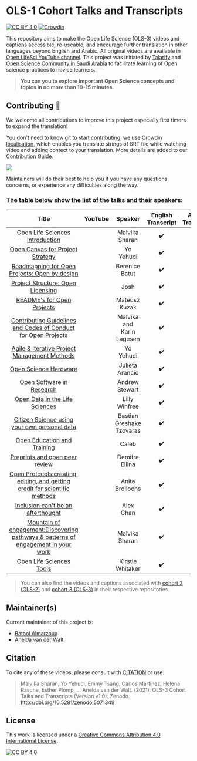 # OLS-1 Cohort Talks and Transcripts

[![CC BY 4.0][cc-by-shield]][cc-by]
[![Crowdin](https://badges.crowdin.net/ols3/localized.svg)](https://crowdin.com/project/ols3)

This repository aims to make the Open Life Science (OLS-3) videos and captions accessible, re-useable, and encourage further translation in other languages beyond English and Arabic. All original videos are available in [Open LifeSci YouTube channel](https://www.youtube.com/channel/UCs12-ZgnDJOWIWN3Vo1XHXA). This project was initiated by [Talarify](https://twitter.com/talarify?lang=en) and [Open Science Community in Saudi Arabia](https://twitter.com/OpenSciSaudi) to facilitate learning of Open science practices to novice learners. 

> **You can you to explore important Open Science concepts and topics in no more than 10-15 minutes.**

## Contributing :gift_heart:

We welcome all contributions to improve this project especially first timers to expand the translation! 

You don't need to know git to start contributing, we use [Crowdin localisation](https://crowdin.com/project/ols3), which enables you translate strings of SRT file while watching video and adding contect to your translation. More details are added to our [Contribution Guide](CONTRIBUTING.md).

![](imgs/crowdin-gif.gif)

Maintainers will do their best to help you if you have any
questions, concerns, or experience any difficulties along the way.

### The table below show the list of the talks and their speakers:


|                                         Title                                         	|                                                      YouTube                                                     	|          Speaker          	| English Transcript 	|  Arabic Transcript 	|
|:-------------------------------------------------------------------------------------:	|:----------------------------------------------------------------------------------------------------------------:	|:-------------------------:	|:------------------:	|:------------------:	|
|                          [Open Life Sciences Introduction]()                          	| [<img src ='https://www.online-tech-tips.com/wp-content/uploads/2019/07/youtube-1.png'  width=35 height=15 />]() 	|       Malvika Sharan      	| :heavy_check_mark: 	| :heavy_check_mark: 	|
|                          [Open Canvas for Project Strategy]()                         	| [<img src ='https://www.online-tech-tips.com/wp-content/uploads/2019/07/youtube-1.png'  width=35 height=15 />]() 	|         Yo Yehudi         	| :heavy_check_mark: 	|                    	|
|                   [Roadmapping for Open Projects: Open by design]()                   	| [<img src ='https://www.online-tech-tips.com/wp-content/uploads/2019/07/youtube-1.png'  width=35 height=15 />]() 	|       Berenice Batut      	| :heavy_check_mark: 	|                    	|
|                         [Project Structure: Open Licensing]()                         	| [<img src ='https://www.online-tech-tips.com/wp-content/uploads/2019/07/youtube-1.png'  width=35 height=15 />]() 	|            Josh           	| :heavy_check_mark: 	|                    	|
|                             [README's for Open Projects]()                            	| [<img src ='https://www.online-tech-tips.com/wp-content/uploads/2019/07/youtube-1.png'  width=35 height=15 />]() 	|       Mateusz Kuzak       	| :heavy_check_mark: 	|                    	|
|           [Contributing Guidelines and Codes of Conduct for Open Projects]()          	| [<img src ='https://www.online-tech-tips.com/wp-content/uploads/2019/07/youtube-1.png'  width=35 height=15 />]() 	| Malvika and Karin Lagesen 	| :heavy_check_mark: 	|                    	|
|                    [Agile & Iterative Project Management Methods]()                   	| [<img src ='https://www.online-tech-tips.com/wp-content/uploads/2019/07/youtube-1.png'  width=35 height=15 />]() 	|         Yo Yehudi         	| :heavy_check_mark: 	|                    	|
|                               [Open Science Hardware]()                               	| [<img src ='https://www.online-tech-tips.com/wp-content/uploads/2019/07/youtube-1.png'  width=35 height=15 />]() 	|      Julieta Arancio      	| :heavy_check_mark: 	|                    	|
|                             [Open Software in Research]()                             	| [<img src ='https://www.online-tech-tips.com/wp-content/uploads/2019/07/youtube-1.png'  width=35 height=15 />]() 	|       Andrew Stewart      	| :heavy_check_mark: 	|                    	|
|                           [Open Data in the Life Sciences]()                          	| [<img src ='https://www.online-tech-tips.com/wp-content/uploads/2019/07/youtube-1.png'  width=35 height=15 />]() 	|       Lilly Winfree       	| :heavy_check_mark: 	|                    	|
|                    [Citizen Science using your own personal data]()                   	| [<img src ='https://www.online-tech-tips.com/wp-content/uploads/2019/07/youtube-1.png'  width=35 height=15 />]() 	| Bastian Greshake Tzovaras 	| :heavy_check_mark: 	|                    	|
|                            [Open Education and Training]()                            	| [<img src ='https://www.online-tech-tips.com/wp-content/uploads/2019/07/youtube-1.png'  width=35 height=15 />]() 	|           Caleb           	| :heavy_check_mark: 	|                    	|
|                           [Preprints and open peer review]()                          	| [<img src ='https://www.online-tech-tips.com/wp-content/uploads/2019/07/youtube-1.png'  width=35 height=15 />]() 	|       Demitra Ellina      	| :heavy_check_mark: 	|                    	|
|    [Open Protocols:creating, editing, and getting credit for scientific methods]()    	| [<img src ='https://www.online-tech-tips.com/wp-content/uploads/2019/07/youtube-1.png'  width=35 height=15 />]() 	|      Anita Brollochs      	| :heavy_check_mark: 	|                    	|
|                         [Inclusion can't be an afterthought]()                        	| [<img src ='https://www.online-tech-tips.com/wp-content/uploads/2019/07/youtube-1.png'  width=35 height=15 />]() 	|         Alex Chan         	| :heavy_check_mark: 	|                    	|
| [Mountain of engagement:Discovering pathways & patterns of engagement in your work]() 	| [<img src ='https://www.online-tech-tips.com/wp-content/uploads/2019/07/youtube-1.png'  width=35 height=15 />]() 	|       Malvika Sharan      	| :heavy_check_mark: 	|                    	|
|                              [Open Life Sciences Tools]()                             	| [<img src ='https://www.online-tech-tips.com/wp-content/uploads/2019/07/youtube-1.png'  width=35 height=15 />]() 	|      Kirstie Whitaker     	| :heavy_check_mark: 	|                    	|

> You can also find the videos and captions associated with [cohort 2 (OLS-2)](https://github.com/open-life-science/ols2-cohort-talks-and-transcripts) and [cohort 3 (OLS-3)](https://github.com/open-life-science/ols3-cohort-talks-and-transcripts) in their respective repositories.

## Maintainer(s)

Current maintainer of this project is:

* [Batool Almarzouq](https://github.com/BatoolMM)
* [Anelda van der Walt](https://github.com/anelda)

## Citation

To cite any of these videos, please consult with [CITATION](CITATION) or use:
> Malvika Sharan, Yo Yehudi, Emmy Tsang, Carlos Martinez, Helena Rasche, Esther Plomp, … Anelda van der Walt. (2021). OLS-3 Cohort Talks and Transcripts (Version v1.0). Zenodo. http://doi.org/10.5281/zenodo.5071349

## License

This work is licensed under a
[Creative Commons Attribution 4.0 International License][cc-by].

[![CC BY 4.0][cc-by-image]][cc-by]

[cc-by]: http://creativecommons.org/licenses/by/4.0/
[cc-by-image]: https://i.creativecommons.org/l/by/4.0/88x31.png
[cc-by-shield]: https://img.shields.io/badge/License-CC%20BY%204.0-lightgrey.svg
